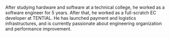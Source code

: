 After studying hardware and software at a technical college, he worked as a software engineer for 5 years. After that, he worked as a full-scratch EC developer at TENTIAL. He has launched payment and logistics infrastructures, and is currently passionate about engineering organization and performance improvement.
